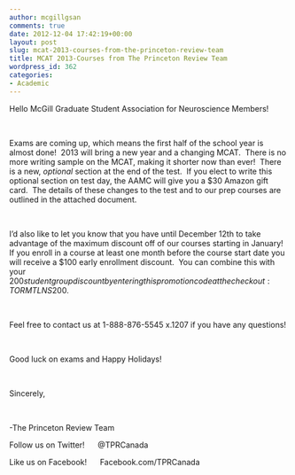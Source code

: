 ```yaml
---
author: mcgillgsan
comments: true
date: 2012-12-04 17:42:19+00:00
layout: post
slug: mcat-2013-courses-from-the-princeton-review-team
title: MCAT 2013-Courses from The Princeton Review Team
wordpress_id: 362
categories:
- Academic
---
```


Hello McGill Graduate Student Association for Neuroscience Members!




 




Exams are coming up, which means the first half of the school year is almost done!  2013 will bring a new year and a changing MCAT.  There is no more writing sample on the MCAT, making it shorter now than ever!  There is a new, _optional_ section at the end of the test.  If you elect to write this optional section on test day, the AAMC will give you a $30 Amazon gift card.  The details of these changes to the test and to our prep courses are outlined in the attached document.




 




I’d also like to let you know that you have until December 12th to take advantage of the maximum discount off of our courses starting in January!  If you enroll in a course at least one month before the course start date you will receive a $100 early enrollment discount.  You can combine this with your $200 student group discount by entering this promotion code at the checkout:  TORMTLNS$200.




 




Feel free to contact us at 1-888-876-5545 x.1207 if you have any questions!




 




Good luck on exams and Happy Holidays!




 




Sincerely,




 




-The Princeton Review Team




Follow us on Twitter!      @TPRCanada




Like us on Facebook!      Facebook.com/TPRCanada
